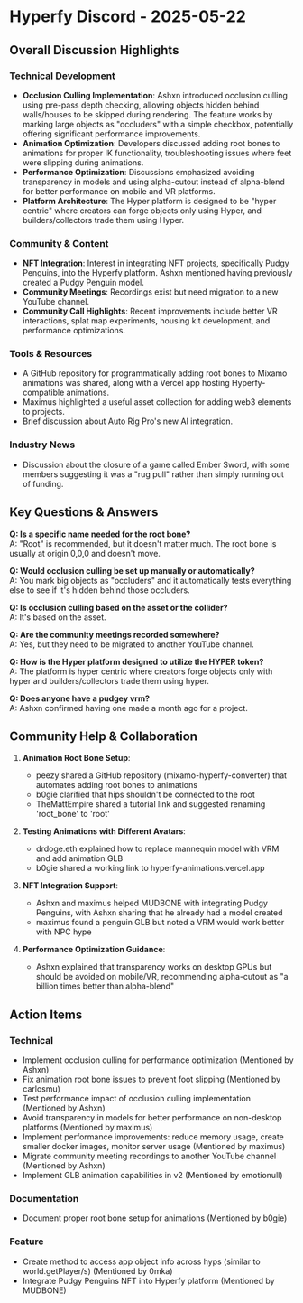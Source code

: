 # Hyperfy Discord - 2025-05-22

## Overall Discussion Highlights

### Technical Development
- **Occlusion Culling Implementation**: Ashxn introduced occlusion culling using pre-pass depth checking, allowing objects hidden behind walls/houses to be skipped during rendering. The feature works by marking large objects as "occluders" with a simple checkbox, potentially offering significant performance improvements.
- **Animation Optimization**: Developers discussed adding root bones to animations for proper IK functionality, troubleshooting issues where feet were slipping during animations.
- **Performance Optimization**: Discussions emphasized avoiding transparency in models and using alpha-cutout instead of alpha-blend for better performance on mobile and VR platforms.
- **Platform Architecture**: The Hyper platform is designed to be "hyper centric" where creators can forge objects only using Hyper, and builders/collectors trade them using Hyper.

### Community & Content
- **NFT Integration**: Interest in integrating NFT projects, specifically Pudgy Penguins, into the Hyperfy platform. Ashxn mentioned having previously created a Pudgy Penguin model.
- **Community Meetings**: Recordings exist but need migration to a new YouTube channel.
- **Community Call Highlights**: Recent improvements include better VR interactions, splat map experiments, housing kit development, and performance optimizations.

### Tools & Resources
- A GitHub repository for programmatically adding root bones to Mixamo animations was shared, along with a Vercel app hosting Hyperfy-compatible animations.
- Maximus highlighted a useful asset collection for adding web3 elements to projects.
- Brief discussion about Auto Rig Pro's new AI integration.

### Industry News
- Discussion about the closure of a game called Ember Sword, with some members suggesting it was a "rug pull" rather than simply running out of funding.

## Key Questions & Answers

**Q: Is a specific name needed for the root bone?**  
A: "Root" is recommended, but it doesn't matter much. The root bone is usually at origin 0,0,0 and doesn't move.

**Q: Would occlusion culling be set up manually or automatically?**  
A: You mark big objects as "occluders" and it automatically tests everything else to see if it's hidden behind those occluders.

**Q: Is occlusion culling based on the asset or the collider?**  
A: It's based on the asset.

**Q: Are the community meetings recorded somewhere?**  
A: Yes, but they need to be migrated to another YouTube channel.

**Q: How is the Hyper platform designed to utilize the HYPER token?**  
A: The platform is hyper centric where creators forge objects only with hyper and builders/collectors trade them using hyper.

**Q: Does anyone have a pudgey vrm?**  
A: Ashxn confirmed having one made a month ago for a project.

## Community Help & Collaboration

1. **Animation Root Bone Setup**:
   - peezy shared a GitHub repository (mixamo-hyperfy-converter) that automates adding root bones to animations
   - b0gie clarified that hips shouldn't be connected to the root
   - TheMattEmpire shared a tutorial link and suggested renaming 'root_bone' to 'root'

2. **Testing Animations with Different Avatars**:
   - drdoge.eth explained how to replace mannequin model with VRM and add animation GLB
   - b0gie shared a working link to hyperfy-animations.vercel.app

3. **NFT Integration Support**:
   - Ashxn and maximus helped MUDBONE with integrating Pudgy Penguins, with Ashxn sharing that he already had a model created
   - maximus found a penguin GLB but noted a VRM would work better with NPC hype

4. **Performance Optimization Guidance**:
   - Ashxn explained that transparency works on desktop GPUs but should be avoided on mobile/VR, recommending alpha-cutout as "a billion times better than alpha-blend"

## Action Items

### Technical
- Implement occlusion culling for performance optimization (Mentioned by Ashxn)
- Fix animation root bone issues to prevent foot slipping (Mentioned by carlosmu)
- Test performance impact of occlusion culling implementation (Mentioned by Ashxn)
- Avoid transparency in models for better performance on non-desktop platforms (Mentioned by maximus)
- Implement performance improvements: reduce memory usage, create smaller docker images, monitor server usage (Mentioned by maximus)
- Migrate community meeting recordings to another YouTube channel (Mentioned by Ashxn)
- Implement GLB animation capabilities in v2 (Mentioned by emotionull)

### Documentation
- Document proper root bone setup for animations (Mentioned by b0gie)

### Feature
- Create method to access app object info across hyps (similar to world.getPlayer/s) (Mentioned by 0mka)
- Integrate Pudgy Penguins NFT into Hyperfy platform (Mentioned by MUDBONE)
